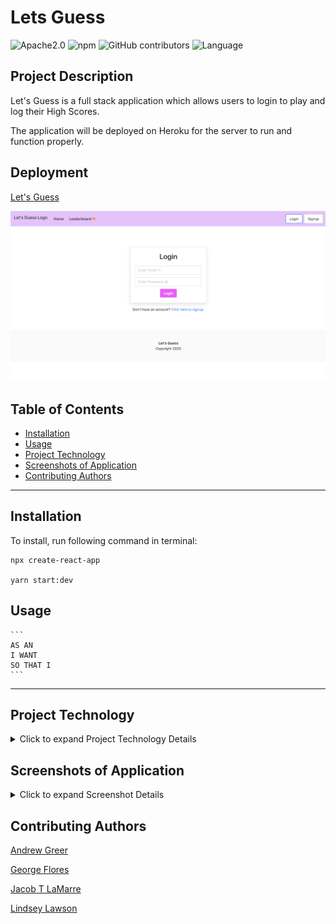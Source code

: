# Lets Guess
![Apache2.0](https://img.shields.io/badge/license-Apache%202.0-pink.svg) ![npm](https://img.shields.io/npm/v/inquirer?style=plastic&color=ff69b4)  ![GitHub contributors](https://img.shields.io/github/contributors/lynseahoss/Lets-Guess?style=plastic&color=pink) ![Language](https://img.shields.io/github/languages/top/lynseahoss/Lets-Guess?color=ff69b4&style=plastic)

## Project Description

Let's Guess is a full stack application which allows users to login to play and log their High Scores. 

The application will be deployed on Heroku for the server to run and function properly.   


## Deployment

[Let's Guess](#)



![Let's Guess](client/public/assets/images/LetsGuess.png)


## Table of Contents
  * [Installation](#installation)
  * [Usage](#usage)
  * [Project Technology](#project-technology)
  * [Screenshots of Application](#screenshots-of-application)
  * [Contributing Authors](#contributing-authors)

----
## Installation
To install, run following command in terminal:
  
```
npx create-react-app

yarn start:dev

```

  ## Usage

    ```
    AS AN 
    I WANT 
    SO THAT I 
    ```


----

## Project Technology
<details>
    <summary markdown="span">Click to expand Project Technology Details</summary>

Languages
- HTML
- CSS
- Javascript


Libraries
- [React](jhttps://reactjs.org/)
- [Node.js](nodejs.org)
- [Redux.js](https://redux.js.org/)
- [ReactCardFlip](https://www.npmjs.com/package/react-card-flip)

Yarn Packages
- [Yarn](https://classic.yarnpkg.com/en/)

CSS Framework
- [Bulma](https://bulma.io/)

Cloud Server
- [Heroku](heroku.com/)

</details>


## Screenshots of Application
<details>
    <summary markdown="span">Click to expand Screenshot Details</summary>
 
![Let's Guess](./assets/images/LetsGuess.png)
*Screen Shot of Let's Guess*

</details>



## Contributing Authors
[Andrew Greer](https://github.com/andrewpaulgreer)

[George Flores](https://github.com/lu-gflores)

[Jacob T LaMarre](https://github.com/JTLaMarre)

[Lindsey Lawson](https://github.com/lynseahoss)


